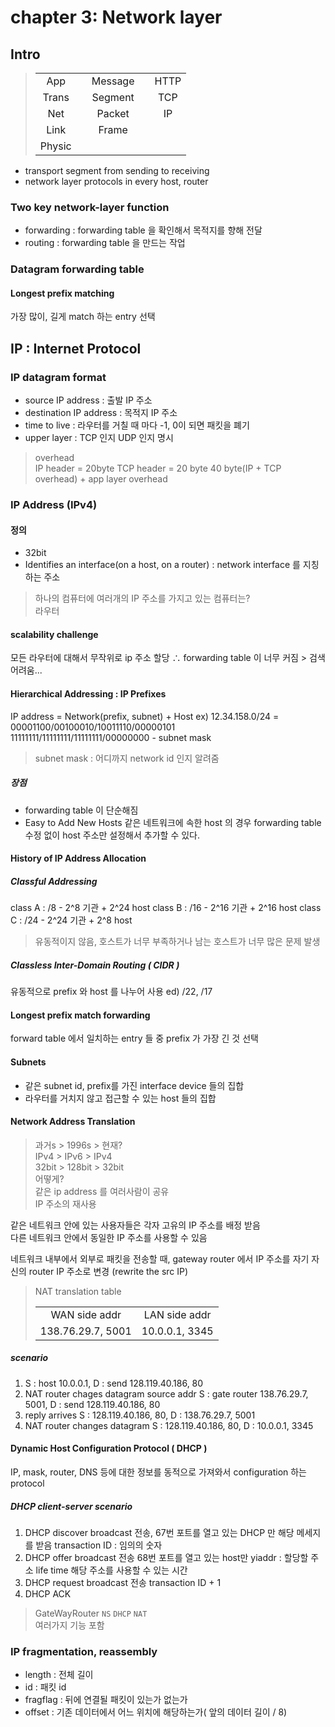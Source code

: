 # chapter 3: Network layer
## Intro
> | |  |  |  | |
> |:---:|:---:|:---:|:---:|:---:|
> |App| | Message | | HTTP |
> |Trans| | Segment | | TCP |
> |Net| | Packet | | IP |
> |Link| | Frame | | |
> |Physic|||||

- transport segment from sending to receiving
- network layer protocols in every host, router

### Two key network-layer function
- forwarding : forwarding table 을 확인해서 목적지를 향해 전달
- routing : forwarding table 을 만드는 작업

### Datagram forwarding table
#### Longest prefix matching
가장 많이, 길게 match 하는 entry 선택

## IP : Internet Protocol
### IP datagram format
- source IP address : 출발 IP 주소
- destination IP address : 목적지 IP 주소
- time to live : 라우터를 거칠 때 마다 -1, 0이 되면 패킷을 폐기
- upper layer : TCP 인지 UDP 인지 명시

> overhead   
> IP header = 20byte
> TCP header = 20 byte
> 40 byte(IP + TCP overhead) + app layer overhead

### IP Address (IPv4)
#### 정의
- 32bit
- Identifies an interface(on a host, on a router) : network interface 를 지칭하는 주소
> 하나의 컴퓨터에 여러개의 IP 주소를 가지고 있는 컴퓨터는?   
> 라우터

#### scalability challenge
모든 라우터에 대해서 무작위로 ip 주소 할당
∴ forwarding table 이 너무 커짐 > 검색 어려움...

#### Hierarchical Addressing : IP Prefixes
IP address = Network(prefix, subnet) + Host
ex) 12.34.158.0/24 =    
00001100/00100010/10011110/00000101   
11111111/11111111/11111111/00000000 - subnet mask  
> subnet mask : 어디까지 network id 인지 알려줌

##### 장점
- forwarding table 이 단순해짐
- Easy to Add New Hosts
같은 네트워크에 속한 host 의 경우 forwarding table 수정 없이 host 주소만 설정해서 추가할 수 있다.

#### History of IP Address Allocation
##### Classful Addressing
class A : /8  - 2^8 기관 + 2^24 host
class B : /16 - 2^16 기관 + 2^16 host
class C : /24 - 2^24 기관 + 2^8 host
> 유동적이지 않음, 호스트가 너무 부족하거나 남는 호스트가 너무 많은 문제 발생

##### Classless Inter-Domain Routing ( CIDR )
유동적으로 prefix 와 host 를 나누어 사용
ed) /22, /17  

#### Longest prefix match forwarding
forward table 에서 일치하는 entry 들 중 prefix 가 가장 긴 것 선택

#### Subnets
- 같은 subnet id, prefix를 가진 interface device 들의 집합
- 라우터를 거치지 않고 접근할 수 있는 host 들의 집합

#### Network Address Translation
> 과거s > 1996s  > 현재?   
> IPv4  > IPv6   > IPv4   
> 32bit > 128bit > 32bit   
> 어떻게?   
> 같은 ip address 를 여러사람이 공유   
> IP 주소의 재사용

같은 네트워크 안에 있는 사용자들은 각자 고유의 IP 주소를 배정 받음    
다른 네트워크 안에서 동일한 IP 주소를 사용할 수 있음

네트워크 내부에서 외부로 패킷을 전송할 때,
gateway router 에서 IP 주소를 자기 자신의 router IP 주소로 변경 (rewrite the src IP)

> NAT translation table 
> 
> | | |
> |:---:|:---:|
> | WAN side addr | LAN side addr |
> | 138.76.29.7, 5001 | 10.0.0.1, 3345 |

##### scenario
1. S : host 10.0.0.1, D : send 128.119.40.186, 80
2. NAT router chages datagram source addr
S : gate router 138.76.29.7, 5001, D : send 128.119.40.186, 80
3. reply arrives
S : 128.119.40.186, 80, D : 138.76.29.7, 5001
4. NAT router changes datagram
S : 128.119.40.186, 80, D : 10.0.0.1, 3345

#### Dynamic Host Configuration Protocol ( DHCP )
IP, mask, router, DNS 등에 대한 정보를 동적으로 가져와서 configuration 하는 protocol 

##### DHCP client-server scenario
1. DHCP discover
broadcast 전송, 
67번 포트를 열고 있는 DHCP 만 해당 메세지를 받음
transaction ID : 임의의 숫자
2. DHCP offer
broadcast 전송
68번 포트를 열고 있는 host만
yiaddr : 할당할 주소 
life time 해당 주소를 사용할 수 있는 시간
3. DHCP request
broadcast 전송
transaction ID + 1
4. DHCP ACK

> GateWayRouter 
> `NS` `DHCP` `NAT`   
> 여러가지 기능 포함

### IP fragmentation, reassembly
- length : 전체 길이
- id : 패킷 id
- fragflag : 뒤에 연결될 패킷이 있는가 없는가
- offset : 기존 데이터에서 어느 위치에 해당하는가( 앞의 데이터 길이 / 8)

